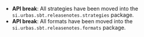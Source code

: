 - __API break__: All strategies have been moved into the `si.urbas.sbt.releasenotes.strategies` package.
- __API break__: All formats have been moved into the `si.urbas.sbt.releasenotes.formats` package.